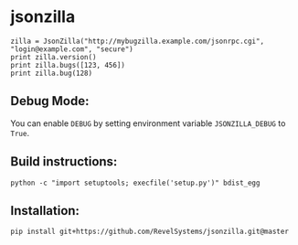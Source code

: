 jsonzilla
============

    zilla = JsonZilla("http://mybugzilla.example.com/jsonrpc.cgi", "login@example.com", "secure")
    print zilla.version()
    print zilla.bugs([123, 456])
    print zilla.bug(128)

Debug Mode:
-----------

You can enable `DEBUG` by setting environment variable `JSONZILLA_DEBUG` to `True`.

Build instructions:
-------------------

    python -c "import setuptools; execfile('setup.py')" bdist_egg
    
Installation:
-------------

    pip install git+https://github.com/RevelSystems/jsonzilla.git@master


